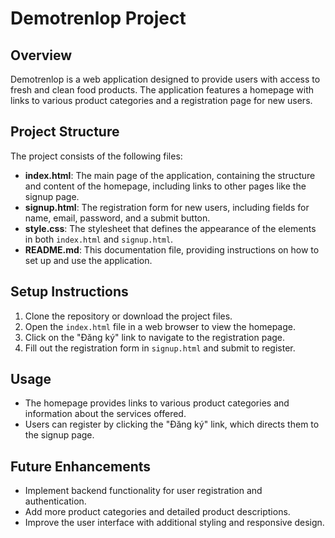 # Demotrenlop Project

## Overview
Demotrenlop is a web application designed to provide users with access to fresh and clean food products. The application features a homepage with links to various product categories and a registration page for new users.

## Project Structure
The project consists of the following files:

- **index.html**: The main page of the application, containing the structure and content of the homepage, including links to other pages like the signup page.
- **signup.html**: The registration form for new users, including fields for name, email, password, and a submit button.
- **style.css**: The stylesheet that defines the appearance of the elements in both `index.html` and `signup.html`.
- **README.md**: This documentation file, providing instructions on how to set up and use the application.

## Setup Instructions
1. Clone the repository or download the project files.
2. Open the `index.html` file in a web browser to view the homepage.
3. Click on the "Đăng ký" link to navigate to the registration page.
4. Fill out the registration form in `signup.html` and submit to register.

## Usage
- The homepage provides links to various product categories and information about the services offered.
- Users can register by clicking the "Đăng ký" link, which directs them to the signup page.

## Future Enhancements
- Implement backend functionality for user registration and authentication.
- Add more product categories and detailed product descriptions.
- Improve the user interface with additional styling and responsive design.